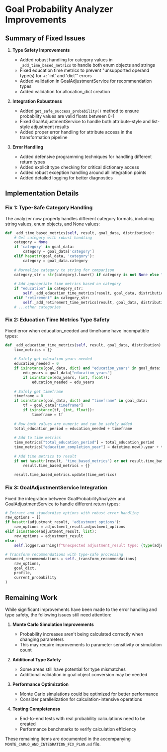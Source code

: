 # Goal Probability Analyzer Improvements

## Summary of Fixed Issues

1. **Type Safety Improvements**
   - Added robust handling for category values in `_add_time_based_metrics` to handle both enum objects and strings
   - Fixed education time metrics to prevent "unsupported operand type(s) for +: 'int' and 'dict'" errors
   - Added validation in GoalAdjustmentService for recommendation types
   - Added validation for allocation_dict creation

2. **Integration Robustness**
   - Added `get_safe_success_probability()` method to ensure probability values are valid floats between 0-1
   - Fixed GoalAdjustmentService to handle both attribute-style and list-style adjustment results
   - Added proper error handling for attribute access in the transformation pipeline

3. **Error Handling**
   - Added defensive programming techniques for handling different return types
   - Added explicit type checking for critical dictionary access
   - Added robust exception handling around all integration points
   - Added detailed logging for better diagnostics

## Implementation Details

### Fix 1: Type-Safe Category Handling

The analyzer now properly handles different category formats, including string values, enum objects, and None values:

```python
def _add_time_based_metrics(self, result, goal_data, distribution):
    # Get category with robust handling
    category = None
    if 'category' in goal_data:
        category = goal_data['category']
    elif hasattr(goal_data, 'category'):
        category = goal_data.category
    
    # Normalize category to string for comparison
    category_str = str(category).lower() if category is not None else ""
    
    # Add appropriate time metrics based on category
    if "education" in category_str:
        self._add_education_time_metrics(result, goal_data, distribution)
    elif "retirement" in category_str:
        self._add_retirement_time_metrics(result, goal_data, distribution)
    # ...other categories
```

### Fix 2: Education Time Metrics Type Safety

Fixed error when education_needed and timeframe have incompatible types:

```python
def _add_education_time_metrics(self, result, goal_data, distribution):
    time_metrics = {}
    
    # Safely get education years needed
    education_needed = 0
    if isinstance(goal_data, dict) and "education_years" in goal_data:
        edu_years = goal_data["education_years"]
        if isinstance(edu_years, (int, float)):
            education_needed = edu_years
    
    # Safely get timeframe
    timeframe = 0
    if isinstance(goal_data, dict) and "timeframe" in goal_data:
        tf = goal_data["timeframe"]
        if isinstance(tf, (int, float)):
            timeframe = tf
    
    # Now both values are numeric and can be safely added
    total_education_period = education_needed + timeframe
    
    # Add to time metrics
    time_metrics["total_education_period"] = total_education_period
    time_metrics["education_completion_year"] = datetime.now().year + total_education_period
    
    # Add time metrics to result
    if not hasattr(result, 'time_based_metrics') or not result.time_based_metrics:
        result.time_based_metrics = {}
    
    result.time_based_metrics.update(time_metrics)
```

### Fix 3: GoalAdjustmentService Integration

Fixed the integration between GoalProbabilityAnalyzer and GoalAdjustmentService to handle different return types:

```python
# Extract and standardize options with robust error handling
raw_options = []
if hasattr(adjustment_result, 'adjustment_options'):
    raw_options = adjustment_result.adjustment_options
elif isinstance(adjustment_result, list):
    raw_options = adjustment_result
else:
    self.logger.warning(f"Unexpected adjustment_result type: {type(adjustment_result)}")

# Transform recommendations with type-safe processing
enhanced_recommendations = self._transform_recommendations(
    raw_options, 
    goal_dict, 
    profile,
    current_probability
)
```

## Remaining Work

While significant improvements have been made to the error handling and type safety, the following issues still need attention:

1. **Monte Carlo Simulation Improvements**
   - Probability increases aren't being calculated correctly when changing parameters
   - This may require improvements to parameter sensitivity or simulation count

2. **Additional Type Safety**
   - Some areas still have potential for type mismatches
   - Additional validation in goal object conversion may be needed

3. **Performance Optimization**
   - Monte Carlo simulations could be optimized for better performance
   - Consider parallelization for calculation-intensive operations

4. **Testing Completeness**
   - End-to-end tests with real probability calculations need to be created
   - Performance benchmarks to verify calculation efficiency

These remaining items are documented in the accompanying `MONTE_CARLO_AND_INTEGRATION_FIX_PLAN.md` file.